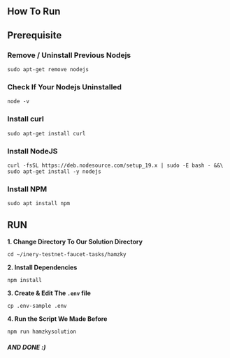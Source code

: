 ## How To Run

## Prerequisite

### Remove / Uninstall Previous Nodejs
```
sudo apt-get remove nodejs
```

### Check If Your Nodejs Uninstalled
```
node -v
```



### Install curl
```
sudo apt-get install curl
```

### Install NodeJS
```
curl -fsSL https://deb.nodesource.com/setup_19.x | sudo -E bash - &&\
sudo apt-get install -y nodejs
```

### Install NPM
```
sudo apt install npm
```


## RUN

**1. Change Directory To Our Solution Directory**

```
cd ~/inery-testnet-faucet-tasks/hamzky
```


**2. Install Dependencies**

```
npm install
```

**3. Create & Edit The `.env` file**
```
cp .env-sample .env
```


**4. Run the Script We Made Before**

```
npm run hamzkysolution
```

##### AND DONE :) #####

